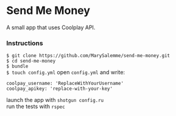 # Send Me Money
A small app that uses Coolplay API.

### Instructions
`$ git clone https://github.com/MarySalemme/send-me-money.git`  
`$ cd send-me-money`  
`$ bundle`  
`$ touch config.yml`
open `config.yml` and write:
```
coolpay_username: 'ReplaceWithYourUsername'
coolpay_apikey: 'replace-with-your-key'
```   
launch the app with `shotgun config.ru`  
run the tests with `rspec`
